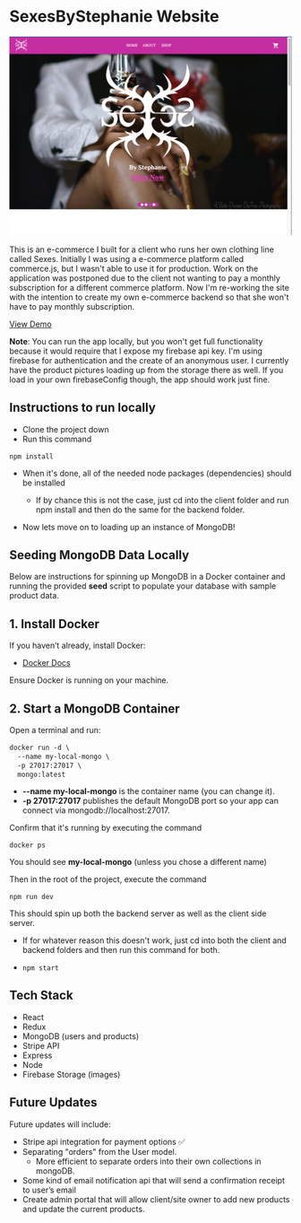 # SexesByStephanie Website

![homepage](/client/src/assets/website-screenshot.png)

This is an e-commerce I built for a client who runs her own clothing line called Sexes. Initially I was using a e-commerce platform called commerce.js, but I wasn't able to use it for production. Work on the application was postponed due to the client not wanting to pay a monthly subscription for a different commerce platform. Now I'm re-working the site with the intention to create my own e-commerce backend so that she won't have to pay monthly subscription.

[View Demo](https://stephanies-website-frontend.onrender.com/)

**Note**: You can run the app locally, but you won't get full functionality because it would require that I expose my firebase api key. I'm using firebase for authentication and the create of an anonymous user. I currently have the product pictures loading up from the storage there as well. If you load in your own firebaseConfig though, the app should work just fine.

## Instructions to run locally

- Clone the project down
- Run this command

```
npm install
```

- When it's done, all of the needed node packages (dependencies) should be installed

  - If by chance this is not the case, just cd into the client folder and run npm install and then do the same for the backend folder.

- Now lets move on to loading up an instance of MongoDB!

## Seeding MongoDB Data Locally

Below are instructions for spinning up MongoDB in a Docker container and running the provided **seed** script to populate your database with sample product data.

## 1. Install Docker

If you haven’t already, install Docker:

- [Docker Docs](https://docs.docker.com/get-docker/)

Ensure Docker is running on your machine.

## 2. Start a MongoDB Container

Open a terminal and run:

```
docker run -d \
  --name my-local-mongo \
  -p 27017:27017 \
  mongo:latest
```

- **--name my-local-mongo** is the container name (you can change it).
- **-p 27017:27017** publishes the default MongoDB port so your app can connect via mongodb://localhost:27017.

Confirm that it's running by executing the command

```
docker ps
```

You should see **my-local-mongo** (unless you chose a different name)

Then in the root of the project, execute the command

```
npm run dev
```

This should spin up both the backend server as well as the client side server.

- If for whatever reason this doesn't work, just cd into both the client and backend folders and then run this command for both.
- ```
  npm start
  ```

## Tech Stack

- React
- Redux
- MongoDB (users and products)
- Stripe API
- Express
- Node
- Firebase Storage (images)

## Future Updates

Future updates will include:

- Stripe api integration for payment options ✅
- Separating "orders" from the User model.
  - More efficient to separate orders into their own collections in mongoDB.
- Some kind of email notification api that will send a confirmation receipt to user’s email
- Create admin portal that will allow client/site owner to add new products and update the current products.
